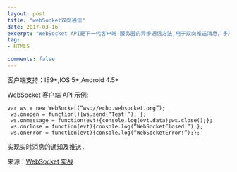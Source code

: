 ```yaml
---
layout: post
title: "webSocket双向通信"
date: 2017-03-16
excerpt: "WebSocket API是下一代客户端-服务器的异步通信方法,用于双向推送消息，多用于实时性要求很高（秒级）的场合，如在实时聊天（在浏览器内）、直播平台等"
tag:
- HTML5

comments: false
---
```


客户端支持：IE9+,IOS 5+,Android 4.5+

WebSocket 客户端 API 示例:

	var ws = new WebSocket(“ws://echo.websocket.org”); 
	 ws.onopen = function(){ws.send(“Test!”); }; 
	 ws.onmessage = function(evt){console.log(evt.data);ws.close();}; 
	 ws.onclose = function(evt){console.log(“WebSocketClosed!”);}; 
	 ws.onerror = function(evt){console.log(“WebSocketError!”);};

实现实时消息的通知及推送，



来源：<a href = "http://www.ibm.com/developerworks/cn/java/j-lo-WebSocket/" target = "_blank">WebSocket 实战</a>